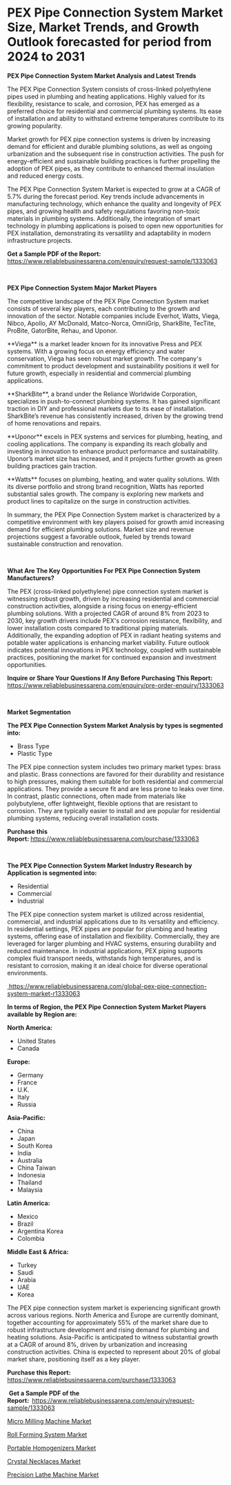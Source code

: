 <p><h1>PEX Pipe Connection System Market Size, Market Trends, and Growth Outlook forecasted for period from 2024 to 2031</h1></p><p><strong>PEX Pipe Connection System Market Analysis and Latest Trends</strong></p>
<p><p>The PEX Pipe Connection System consists of cross-linked polyethylene pipes used in plumbing and heating applications. Highly valued for its flexibility, resistance to scale, and corrosion, PEX has emerged as a preferred choice for residential and commercial plumbing systems. Its ease of installation and ability to withstand extreme temperatures contribute to its growing popularity.</p><p>Market growth for PEX pipe connection systems is driven by increasing demand for efficient and durable plumbing solutions, as well as ongoing urbanization and the subsequent rise in construction activities. The push for energy-efficient and sustainable building practices is further propelling the adoption of PEX pipes, as they contribute to enhanced thermal insulation and reduced energy costs.</p><p>The PEX Pipe Connection System Market is expected to grow at a CAGR of 5.7% during the forecast period. Key trends include advancements in manufacturing technology, which enhance the quality and longevity of PEX pipes, and growing health and safety regulations favoring non-toxic materials in plumbing systems. Additionally, the integration of smart technology in plumbing applications is poised to open new opportunities for PEX installation, demonstrating its versatility and adaptability in modern infrastructure projects.</p></p>
<p><strong>Get a Sample PDF of the Report:&nbsp;</strong> <a href="https://www.reliablebusinessarena.com/enquiry/request-sample/1333063?utm_campaign=1294&utm_medium=2&utm_source=Github&utm_content=ia&utm_term=03102024&utm_id=pex-pipe-connection-system">https://www.reliablebusinessarena.com/enquiry/request-sample/1333063</a></p>
<p>&nbsp;</p>
<p><strong>PEX Pipe Connection System Major Market Players</strong></p>
<p><p>The competitive landscape of the PEX Pipe Connection System market consists of several key players, each contributing to the growth and innovation of the sector. Notable companies include Everhot, Watts, Viega, Nibco, Apollo, AY McDonald, Matco-Norca, OmniGrip, SharkBite, TecTite, ProBite, GatorBite, Rehau, and Uponor.</p><p>**Viega** is a market leader known for its innovative Press and PEX systems. With a growing focus on energy efficiency and water conservation, Viega has seen robust market growth. The company's commitment to product development and sustainability positions it well for future growth, especially in residential and commercial plumbing applications.</p><p>**SharkBite**, a brand under the Reliance Worldwide Corporation, specializes in push-to-connect plumbing systems. It has gained significant traction in DIY and professional markets due to its ease of installation. SharkBite’s revenue has consistently increased, driven by the growing trend of home renovations and repairs.</p><p>**Uponor** excels in PEX systems and services for plumbing, heating, and cooling applications. The company is expanding its reach globally and investing in innovation to enhance product performance and sustainability. Uponor’s market size has increased, and it projects further growth as green building practices gain traction.</p><p>**Watts** focuses on plumbing, heating, and water quality solutions. With its diverse portfolio and strong brand recognition, Watts has reported substantial sales growth. The company is exploring new markets and product lines to capitalize on the surge in construction activities.</p><p>In summary, the PEX Pipe Connection System market is characterized by a competitive environment with key players poised for growth amid increasing demand for efficient plumbing solutions. Market size and revenue projections suggest a favorable outlook, fueled by trends toward sustainable construction and renovation.</p></p>
<p>&nbsp;</p>
<p><strong>What Are The Key Opportunities For PEX Pipe Connection System Manufacturers?</strong></p>
<p><p>The PEX (cross-linked polyethylene) pipe connection system market is witnessing robust growth, driven by increasing residential and commercial construction activities, alongside a rising focus on energy-efficient plumbing solutions. With a projected CAGR of around 8% from 2023 to 2030, key growth drivers include PEX's corrosion resistance, flexibility, and lower installation costs compared to traditional piping materials. Additionally, the expanding adoption of PEX in radiant heating systems and potable water applications is enhancing market viability. Future outlook indicates potential innovations in PEX technology, coupled with sustainable practices, positioning the market for continued expansion and investment opportunities.</p></p>
<p><strong>Inquire or Share Your Questions If Any Before Purchasing This Report:</strong> <a href="https://www.reliablebusinessarena.com/enquiry/pre-order-enquiry/1333063?utm_campaign=1294&utm_medium=2&utm_source=Github&utm_content=ia&utm_term=03102024&utm_id=pex-pipe-connection-system">https://www.reliablebusinessarena.com/enquiry/pre-order-enquiry/1333063</a></p>
<p>&nbsp;</p>
<p><strong>Market Segmentation</strong></p>
<p><strong>The PEX Pipe Connection System Market Analysis by types is segmented into:</strong></p>
<p><ul><li>Brass Type</li><li>Plastic Type</li></ul></p>
<p><p>The PEX pipe connection system includes two primary market types: brass and plastic. Brass connections are favored for their durability and resistance to high pressures, making them suitable for both residential and commercial applications. They provide a secure fit and are less prone to leaks over time. In contrast, plastic connections, often made from materials like polybutylene, offer lightweight, flexible options that are resistant to corrosion. They are typically easier to install and are popular for residential plumbing systems, reducing overall installation costs.</p></p>
<p><strong>Purchase this Report:&nbsp;</strong><a href="https://www.reliablebusinessarena.com/purchase/1333063?utm_campaign=1294&utm_medium=2&utm_source=Github&utm_content=ia&utm_term=03102024&utm_id=pex-pipe-connection-system">https://www.reliablebusinessarena.com/purchase/1333063</a></p>
<p>&nbsp;</p>
<p><strong>The PEX Pipe Connection System Market Industry Research by Application is segmented into:</strong></p>
<p><ul><li>Residential</li><li>Commercial</li><li>Industrial</li></ul></p>
<p><p>The PEX pipe connection system market is utilized across residential, commercial, and industrial applications due to its versatility and efficiency. In residential settings, PEX pipes are popular for plumbing and heating systems, offering ease of installation and flexibility. Commercially, they are leveraged for larger plumbing and HVAC systems, ensuring durability and reduced maintenance. In industrial applications, PEX piping supports complex fluid transport needs, withstands high temperatures, and is resistant to corrosion, making it an ideal choice for diverse operational environments.</p></p>
<p><a href="https://www.reliablebusinessarena.com/global-pex-pipe-connection-system-market-r1333063?utm_campaign=1294&utm_medium=2&utm_source=Github&utm_content=ia&utm_term=03102024&utm_id=pex-pipe-connection-system">&nbsp;https://www.reliablebusinessarena.com/global-pex-pipe-connection-system-market-r1333063</a></p>
<p><strong>In terms of Region, the PEX Pipe Connection System Market Players available by Region are:</strong></p>
<p>
    <p> <strong> North America: </strong>
        <ul>
            <li>United States</li>
            <li>Canada</li>
        </ul>
        </p> 
    <p> <strong> Europe: </strong>
        <ul>
            <li>Germany</li>
            <li>France</li>
            <li>U.K.</li>
            <li>Italy</li>
            <li>Russia</li>
        </ul>
        </p> 
    <p> <strong> Asia-Pacific: </strong>
        <ul>
            <li>China</li>
            <li>Japan</li>
            <li>South Korea</li>
            <li>India</li>
            <li>Australia</li>
            <li>China Taiwan</li>
            <li>Indonesia</li>
            <li>Thailand</li>
            <li>Malaysia</li>
        </ul>
        </p> 
    <p> <strong> Latin America: </strong>
        <ul>
            <li>Mexico</li>
            <li>Brazil</li>
            <li>Argentina Korea</li>
            <li>Colombia</li>
        </ul>
        </p> 
    <p> <strong> Middle East & Africa: </strong>
        <ul>
            <li>Turkey</li>
            <li>Saudi</li>
            <li>Arabia</li>
            <li>UAE</li>
            <li>Korea</li>
        </ul>
    </p>
    </p>
<p><p>The PEX pipe connection system market is experiencing significant growth across various regions. North America and Europe are currently dominant, together accounting for approximately 55% of the market share due to robust infrastructure development and rising demand for plumbing and heating solutions. Asia-Pacific is anticipated to witness substantial growth at a CAGR of around 8%, driven by urbanization and increasing construction activities. China is expected to represent about 20% of global market share, positioning itself as a key player.</p></p>
<p><strong>Purchase this Report: </strong><a href="https://www.reliablebusinessarena.com/purchase/1333063?utm_campaign=1294&utm_medium=2&utm_source=Github&utm_content=ia&utm_term=03102024&utm_id=pex-pipe-connection-system">https://www.reliablebusinessarena.com/purchase/1333063</a></p>
<p>&nbsp;<strong>Get a Sample PDF of the Report:&nbsp;&nbsp;</strong><a href="https://www.reliablebusinessarena.com/enquiry/request-sample/1333063?utm_campaign=1294&utm_medium=2&utm_source=Github&utm_content=ia&utm_term=03102024&utm_id=pex-pipe-connection-system">https://www.reliablebusinessarena.com/enquiry/request-sample/1333063</a></p>
<p><strong></strong></p>
<p><p><a href="https://www.linkedin.com/pulse/how-micro-milling-machine-market-evolve-growth-analysis-k5zvc?trackingId=8P49D7vHTxuWHipBErpCwA%3D%3D&utm_campaign=1294&utm_medium=2&utm_source=Github&utm_content=ia&utm_term=03102024&utm_id=pex-pipe-connection-system">Micro Milling Machine Market</a></p><p><a href="https://www.linkedin.com/pulse/unveiling-market-trends-global-roll-forming-system-growth-dkz8f?utm_campaign=1294&utm_medium=2&utm_source=Github&utm_content=ia&utm_term=03102024&utm_id=pex-pipe-connection-system">Roll Forming System Market</a></p><p><a href="https://github.com/marloy8/Market-Research-Report-List-6/blob/main/portable-homogenizers-market.md?utm_campaign=1294&utm_medium=2&utm_source=Github&utm_content=ia&utm_term=03102024&utm_id=pex-pipe-connection-system">Portable Homogenizers Market</a></p><p><a href="https://www.linkedin.com/pulse/global-market-pulse-trends-growth-analysis-crystal-necklaces-fibte?trackingId=Ykm0bk8bSh6nJZDIiF%2FjwQ%3D%3D&utm_campaign=1294&utm_medium=2&utm_source=Github&utm_content=ia&utm_term=03102024&utm_id=pex-pipe-connection-system">Crystal Necklaces Market</a></p><p><a href="https://www.linkedin.com/pulse/strategic-market-insights-global-precision-lathe-machine-gvnxf?utm_campaign=1294&utm_medium=2&utm_source=Github&utm_content=ia&utm_term=03102024&utm_id=pex-pipe-connection-system">Precision Lathe Machine Market</a></p></p>